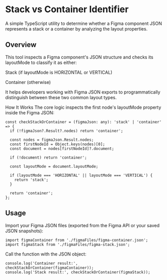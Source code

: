 # Stack vs Container Identifier
A simple TypeScript utility to determine whether a Figma component JSON represents a stack or a container by analyzing the layout properties.

## Overview
This tool inspects a Figma component's JSON structure and checks its layoutMode to classify it as either:

Stack (if layoutMode is HORIZONTAL or VERTICAL)

Container (otherwise)

It helps developers working with Figma JSON exports to programmatically distinguish between these two common layout types.

How It Works
The core logic inspects the first node's layoutMode property inside the Figma JSON:

```
const checkStackOrContainer = (figmaJson: any): 'stack' | 'container' => {
  if (!figmaJson?.Result?.nodes) return 'container';

  const nodes = figmaJson.Result.nodes;
  const firstNodeId = Object.keys(nodes)[0];
  const document = nodes[firstNodeId]?.document;

  if (!document) return 'container';

  const layoutMode = document.layoutMode;

  if (layoutMode === 'HORIZONTAL' || layoutMode === 'VERTICAL') {
    return 'stack';
  }

  return 'container';
};
```
## Usage
Import your Figma JSON files (exported from the Figma API or your saved JSON snapshots):

```
import figmaContainer from './figmaFiles/figma-container.json';
import figmaStack from './figmaFiles/figma-stack.json';
```
Call the function with the JSON object:
```
console.log('Container result:', checkStackOrContainer(figmaContainer)); 
console.log('Stack result:', checkStackOrContainer(figmaStack));
       
```
